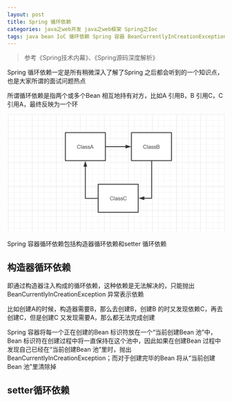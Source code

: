 ```yaml
---
layout: post
title: Spring 循环依赖
categories: java之web开发 java之web框架 Spring之Ioc
tags: java bean IoC 循环依赖 Spring 容器 BeanCurrentlyInCreationException 
---
```


>参考《Spring技术内幕》、《Spring源码深度解析》

Spring 循环依赖一定是所有稍微深入了解了Spring 之后都会听到的一个知识点，也是大家所谓的面试问题热点

所谓循环依赖是指两个或多个Bean 相互地持有对方，比如A 引用B，B 引用C，C 引用A，最终反映为一个环

![](../media/image/2020-10-26/01.png)

Spring 容器循环依赖包括构造器循环依赖和setter 循环依赖

## 构造器循环依赖

即通过构造器注入构成的循环依赖，这种依赖是无法解决的，只能抛出BeanCurrentlyInCreationException 异常表示依赖

比如创建A的时候，构造器需要B，那么去创建B，创建B 的时又发现依赖C，再去创建C，但是创建C 又发现需要A，那么都无法完成创建

Spring 容器将每一个正在创建的Bean 标识符放在一个“当前创建Bean 池”中，Bean 标识符在创建过程中将一直保持在这个池中，因此如果在创建Bean 过程中发现自己已经在“当前创建Bean 池”里时，抛出BeanCurrentlyInCreationException；而对于创建完毕的Bean 将从“当前创建Bean 池”里清除掉



## setter循环依赖

